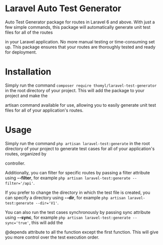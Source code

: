 # Laravel Auto Test Generator

Auto Test Generator package for routes in Laravel 6 and above. With just a few simple commands, this package will automatically generate unit test files for all of the routes

 in your Laravel application. No more manual testing or time-consuming set up. This package ensures that your routes are thoroughly tested and ready for deployment.

# Installation

Simply run the command `composer require thomyl/laravel-test-generator` in the root directory of your project. This will add the package to your project and make the 

artisan command available for use, allowing you to easily generate unit test files for all of your application's routes.

# Usage

Simply run the command `php artisan laravel-test:generate` in the root directory of your project to generate test cases for all of your application's routes, organized by 

controller.

Additionally, you can filter for specific routes by passing a filter attribute using **--filter**, for example `php artisan laravel-test:generate --filter='/api'`.

If you prefer to change the directory in which the test file is created, you can specify a directory using **--dir**, for example `php artisan laravel-test:generate --dir='V1'`.

You can also run the test cases synchronously by passing sync attribute using **--sync**, for example `php artisan laravel-test:generate --sync='true'`, this will add the 

@depends attribute to all the function except the first function. This will give you more control over the test execution order.
